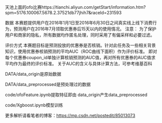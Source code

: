 
天池上面的ofo比赛https://tianchi.aliyun.com/getStart/information.htm?spm=5176.100067.5678.2.37521db77jhih7&raceId=231593

数据
    本赛题提供用户在2016年1月1日至2016年6月30日之间真实线上线下消费行为，预测用户在2016年7月领取优惠券后15天以内的使用情况。 
注意： 为了保护用户和商家的隐私，所有数据均作匿名处理，同时采用了有偏采样和必要过滤。

评价方式
    本赛题目标是预测投放的优惠券是否核销。针对此任务及一些相关背景知识，使用优惠券核销预测的平均AUC（ROC曲线下面积）作为评价标准。 即对每个优惠券coupon_id单独计算核销预测的AUC值，再对所有优惠券的AUC值求平均作为最终的评价标准。 关于AUC的含义与具体计算方法，可参考维基百科
    
 

DATA/data_origin是原始数据

DATA/data_preprocessed是预处理过的数据

code/ofoFeature.ipynb提取特征即由	data_origin产生data_preprocessed

code/Xgboost.ipynb模型训练

更多解析请看笔者的博客：https://mp.csdn.net/postedit/85013073
